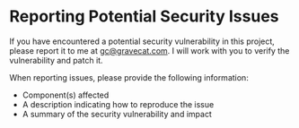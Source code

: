 # Reporting Potential Security Issues

If you have encountered a potential security vulnerability in this project,
please report it to me at <gc@gravecat.com>. I will work with you to verify
the vulnerability and patch it.

When reporting issues, please provide the following information:

- Component(s) affected
- A description indicating how to reproduce the issue
- A summary of the security vulnerability and impact

